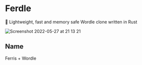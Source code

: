 # Ferdle
🚀 Lightweight, fast and memory safe Wordle clone written in Rust


![Screenshot 2022-05-27 at 21 13 21](https://user-images.githubusercontent.com/42723993/170783653-b198f928-7933-417b-9ca7-86073375deda.png)

## Name
Ferris + Wordle
